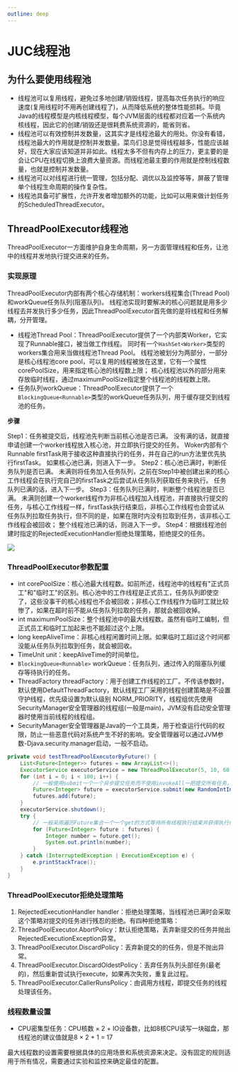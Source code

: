 ```yaml
---
outline: deep
---
```


# JUC线程池

## 为什么要使用线程池

- 线程池可以复用线程，避免过多地创建/销毁线程，提高每次任务执行的响应速度(复用线程时不用再创建线程了)，从而降低系统的整体性能损耗。毕竟Java的线程模型是内核线程模型，每个JVM层面的线程都对应着一个系统内核线程，因此它的创建/销毁还是很耗费系统资源的，能省则省。
- 线程池可以有效控制并发数量，这其实才是线程池最大的用处。你没有看错，线程池最大的作用就是控制并发数量。菜鸟们总是觉得线程越多，性能应该越好，现在大家应该知道并非如此。线程太多不但有内存上的压力，更主要的是会让CPU在线程切换上浪费大量资源。而线程池最主要的作用就是控制线程数量，也就是控制并发数量。
- 线程池可以对线程进行统一管理，包括分配、调优以及监控等等，屏蔽了管理单个线程生命周期的操作复杂性。
- 线程池具备可扩展性，允许开发者增加额外的功能，比如可以用来做计划任务的ScheduledThreadExecutor。

## ThreadPoolExecutor线程池

ThreadPoolExecutor一方面维护自身生命周期，另一方面管理线程和任务，让池中的线程并发地执行提交进来的任务。

### 实现原理

ThreadPoolExecutor内部有两个核心存储机制：workers线程集合(Thread Pool)和workQueue任务队列(阻塞队列)。
线程池实现时要解决的核心问题就是用多少线程去并发执行多少任务，因此ThreadPoolExecutor首先做的是将线程和任务解耦，分开管理。

- 线程池Thread Pool：ThreadPoolExecutor提供了一个内部类Worker，它实现了Runnable接口，被当做工作线程。
同时有一个`HashSet<Worker>`类型的workers集合用来当做线程池Thread Pool。
线程池被划分为两部分，一部分是核心线程池core pool，可以复用的线程被放在这里，它有一个属性corePoolSize，用来指定核心池的线程数上限；
核心线程池以外的部分用来存放临时线程，通过maximumPoolSize指定整个线程池的线程数上限。
- 任务队列workQueue：ThreadPoolExecutor提供了一个`BlockingQueue<Runnable>`类型的workQueue任务队列，用于缓存提交到线程池的任务。

**步骤**

Step1：任务被提交后，线程池先判断当前核心池是否已满。
没有满的话，就直接申请创建一个worker线程放入核心池，并立即执行提交的任务。
Woker内部有个Runnable firstTask用于接收这种直接执行的任务，并在自己的run方法里优先执行firstTask。
如果核心池已满，则进入下一步。
Step2：核心池已满时，判断任务队列是否已满。
未满则将任务加入任务队列，之前在Step1中被创建出来的核心工作线程会在执行完自己的firstTask之后尝试从任务队列获取任务来执行。
任务队列已满的话，进入下一步。
Step3：任务队列已满时，判断整个线程池是否已满。
未满则创建一个worker线程作为非核心线程加入线程池，并直接执行提交的任务，与核心工作线程一样，firstTask执行结束后，非核心工作线程也会尝试从任务队列拉取任务执行，但不同的是，如果在限时内没有拉取到任务，该非核心工作线程会被回收；
整个线程池已满的话，则进入下一步。
Step4：根据线程池创建时指定的RejectedExecutionHandler拒绝处理策略，拒绝提交的任务。

![](/image/JUC线程池1-1.jpg)

### ThreadPoolExecutor参数配置

- int corePoolSize：核心池最大线程数。如前所述，线程池中的线程有"正式员工"和"临时工"的区别。核心池中的工作线程是正式员工，任务队列即使空了，这些没事干的核心线程也不会被回收；非核心工作线程作为临时工就比较惨了，如果在超时前不能从任务队列拉取的任务，那就会被回收掉。
- int maximumPoolSize：整个线程池中的最大线程数。虽然有临时工编制，但正式员工和临时工加起来也不能超过这个上限。
- long keepAliveTime：非核心线程闲置时间上限。如果临时工超过这个时间都没能从任务队列拉取到任务，就会被回收。
- TimeUnit unit：keepAliveTime的时间单位。
- `BlockingQueue<Runnable>` workQueue：任务队列，通过传入的阻塞队列缓存等待执行的任务。
- ThreadFactory threadFactory：用于创建工作线程的工厂。不传该参数时，默认使用DefaultThreadFactory，默认线程工厂采用的线程创建策略是不设置守护线程，优先级设置为默认级别 NORM_PRIORITY，线程组优先使用SecurityManager安全管理器的线程组(一般是main)，JVM没有启动安全管理器时使用当前线程的线程组。
- SecurityManager安全管理器是Java的一个工具类，用于检查运行代码的权限，防止一些恶意代码对系统产生不好的影响。安全管理器可以通过JVM参数-Djava.security.manager启动，一般不启动。

```java
private void testThreadPoolExecutorByFuture() {
    List<Future<Integer>> futures = new ArrayList<>();
    ExecutorService executorService = new ThreadPoolExecutor(5, 10, 60, TimeUnit.SECONDS, new LinkedBlockingQueue<>());
    for (int i = 0; i < 100; i++) {
        // 一般使用submit一个一个异步提交任务而不使用invokeAll一把提交所有任务，因为invokeAll会阻塞当前线程直到所有线程都执行结束。
        Future<Integer> future = executorService.submit(new RandomIntInTen());
        futures.add(future);
    }
    executorService.shutdown();
    try {
        // 一般采用遍历Future集合一个一个get的方式等待所有线程执行结束并获得执行结果
        for (Future<Integer> future : futures) {
            Integer number = future.get();
            System.out.println(number);
        }
    } catch (InterruptedException | ExecutionException e) {
        e.printStackTrace();
    }
}
```


### ThreadPoolExecutor拒绝处理策略
1. RejectedExecutionHandler handler：拒绝处理策略，当线程池已满时会采取这个策略对提交的任务进行残忍的拒绝。有四种拒绝策略：
2. ThreadPoolExecutor.AbortPolicy：默认拒绝策略，丢弃新提交的任务并抛出RejectedExecutionException异常。
3. ThreadPoolExecutor.DiscardPolicy：丢弃新提交的的任务，但是不抛出异常。
4. ThreadPoolExecutor.DiscardOldestPolicy：丢弃任务队列头部任务(最老的)，然后重新尝试执行execute，如果再次失败，重复此过程。
5. ThreadPoolExecutor.CallerRunsPolicy：由调用方线程，即提交任务的线程处理该任务。

### 线程数量设置

- CPU密集型任务：CPU核数 × 2 + IO设备数，比如8核CPU读写一块磁盘，那线程池的建议值就是8 × 2 + 1 = 17

最大线程数的设置需要根据具体的应用场景和系统资源来决定。没有固定的规则适用于所有情况，需要通过实验和监控来确定最佳的配置。